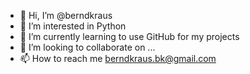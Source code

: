 - 👋 Hi, I’m @berndkraus
- 👀 I’m interested in Python
- 🌱 I’m currently learning to use GitHub for my projects
- 💞️ I’m looking to collaborate on ...
- 📫 How to reach me berndkraus.bk@gmail.com

<!---
berndkraus/berndkraus is a ✨ special ✨ repository because its `README.md` (this file) appears on your GitHub profile.
You can click the Preview link to take a look at your changes.
--->
